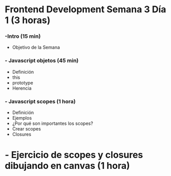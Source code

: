 # Frontend Development Semana 3 Día 1 (3 horas)

### -Intro (15 min)

* Objetivo de la Semana

### - Javascript objetos (45 min)

* Definición
* this
* prototype
* Herencia

### - Javascript scopes (1 hora)

* Definición
* Ejemplos
* ¿Por qué son importantes los scopes?
* Crear scopes
* Closures


# - Ejercicio de scopes y closures dibujando en canvas (1 hora)
